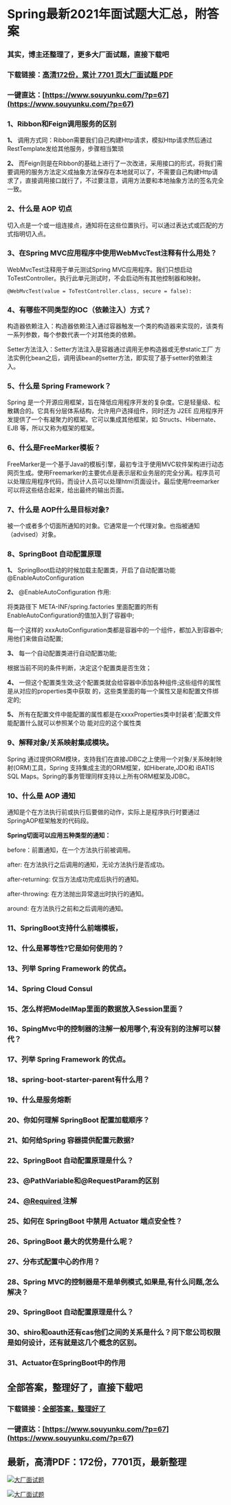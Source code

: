# Spring最新2021年面试题大汇总，附答案

### 其实，博主还整理了，更多大厂面试题，直接下载吧

### 下载链接：[高清172份，累计 7701 页大厂面试题  PDF](https://www.souyunku.com/?p=67)

### 一键直达：[https://www.souyunku.com/?p=67](https://www.souyunku.com/?p=67)



### 1、Ribbon和Feign调用服务的区别

**1、** 调用方式同：Ribbon需要我们自己构建Http请求，模拟Http请求然后通过RestTemplate发给其他服务，步骤相当繁琐

**2、** 而Feign则是在Ribbon的基础上进行了一次改进，采用接口的形式，将我们需要调用的服务方法定义成抽象方法保存在本地就可以了，不需要自己构建Http请求了，直接调用接口就行了，不过要注意，调用方法要和本地抽象方法的签名完全一致。


### 2、什么是 AOP 切点

切入点是一个或一组连接点，通知将在这些位置执行。可以通过表达式或匹配的方式指明切入点。


### 3、在Spring MVC应用程序中使用WebMvcTest注释有什么用处？

WebMvcTest注释用于单元测试Spring MVC应用程序。我们只想启动ToTestController。执行此单元测试时，不会启动所有其他控制器和映射。

```
@WebMvcTest(value = ToTestController.class, secure = false):
```


### 4、有哪些不同类型的IOC（依赖注入）方式？

构造器依赖注入：构造器依赖注入通过容器触发一个类的构造器来实现的，该类有一系列参数，每个参数代表一个对其他类的依赖。

Setter方法注入：Setter方法注入是容器通过调用无参构造器或无参static工厂 方法实例化bean之后，调用该bean的setter方法，即实现了基于setter的依赖注入。


### 5、什么是 Spring Framework？

Spring 是一个开源应用框架，旨在降低应用程序开发的复杂度。它是轻量级、松散耦合的。它具有分层体系结构，允许用户选择组件，同时还为 J2EE 应用程序开发提供了一个有凝聚力的框架。它可以集成其他框架，如 Structs、Hibernate、EJB 等，所以又称为框架的框架。


### 6、什么是FreeMarker模板？

FreeMarker是一个基于Java的模板引擎，最初专注于使用MVC软件架构进行动态网页生成。使用Freemarker的主要优点是表示层和业务层的完全分离。程序员可以处理应用程序代码，而设计人员可以处理html页面设计。最后使用freemarker可以将这些结合起来，给出最终的输出页面。


### 7、什么是 AOP什么是目标对象?

被一个或者多个切面所通知的对象。它通常是一个代理对象。也指被通知（advised）对象。


### 8、SpringBoot 自动配置原理

**1、** SpringBoot启动的时候加载主配置类，开启了自动配置功能 @EnableAutoConfiguration

**2、** @EnableAutoConfiguration 作用:

将类路径下 META-INF/spring.factories 里面配置的所有EnableAutoConfiguration的值加入到了容器中;

每一个这样的 xxxAutoConfiguration类都是容器中的一个组件，都加入到容器中;用他们来做自动配置;

**3、** 每一个自动配置类进行自动配置功能;

根据当前不同的条件判断，决定这个配置类是否生效；

**4、** 一但这个配置类生效;这个配置类就会给容器中添加各种组件;这些组件的属性是从对应的properties类中获取 的，这些类里面的每一个属性又是和配置文件绑定的;

**5、** 所有在配置文件中能配置的属性都是在xxxxProperties类中封装者‘;配置文件能配置什么就可以参照某个功 能对应的这个属性类


### 9、解释对象/关系映射集成模块。

Spring 通过提供ORM模块，支持我们在直接JDBC之上使用一个对象/关系映射映射(ORM)工具，Spring 支持集成主流的ORM框架，如Hiberate,JDO和 iBATIS SQL Maps。Spring的事务管理同样支持以上所有ORM框架及JDBC。


### 10、什么是 AOP 通知

通知是个在方法执行前或执行后要做的动作，实际上是程序执行时要通过SpringAOP框架触发的代码段。

**Spring切面可以应用五种类型的通知：**

before：前置通知，在一个方法执行前被调用。

after: 在方法执行之后调用的通知，无论方法执行是否成功。

after-returning: 仅当方法成功完成后执行的通知。

after-throwing: 在方法抛出异常退出时执行的通知。

around: 在方法执行之前和之后调用的通知。


### 11、SpringBoot支持什么前端模板，
### 12、什么是幂等性?它是如何使用的？
### 13、列举 Spring Framework 的优点。
### 14、Spring Cloud Consul
### 15、怎么样把ModelMap里面的数据放入Session里面？
### 16、SpingMvc中的控制器的注解一般用哪个,有没有别的注解可以替代？
### 17、列举 Spring Framework 的优点。
### 18、spring-boot-starter-parent有什么用？
### 19、什么是服务熔断
### 20、你如何理解 SpringBoot 配置加载顺序？
### 21、如何给Spring 容器提供配置元数据?
### 22、SpringBoot 自动配置原理是什么？
### 23、@PathVariable和@RequestParam的区别
### 24、[@Required ](/Required ) 注解
### 25、如何在 SpringBoot 中禁用 Actuator 端点安全性？
### 26、SpringBoot 最大的优势是什么呢？
### 27、分布式配置中心的作用？
### 28、Spring MVC的控制器是不是单例模式,如果是,有什么问题,怎么解决？
### 29、SpringBoot 自动配置原理是什么？
### 30、shiro和oauth还有cas他们之间的关系是什么？问下您公司权限是如何设计，还有就是这几个概念的区别。
### 31、Actuator在SpringBoot中的作用




## 全部答案，整理好了，直接下载吧

### 下载链接：[全部答案，整理好了](https://www.souyunku.com/?p=67)

### 一键直达：[https://www.souyunku.com/?p=67](https://www.souyunku.com/?p=67)


## 最新，高清PDF：172份，7701页，最新整理

[![大厂面试题](https://www.souyunku.com/wp-content/uploads/weixin/mst.png "大厂面试题")](https://www.souyunku.com/wp-content/uploads/weixin/githup-weixin.png"大厂面试题")

[![大厂面试题](https://www.souyunku.com/wp-content/uploads/weixin/githup-weixin.png "架构师专栏")](https://www.souyunku.com/wp-content/uploads/weixin/githup-weixin.png "架构师专栏")
